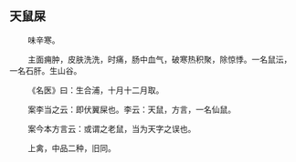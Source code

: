 ## 天鼠屎
<p>&emsp;&emsp;
味辛寒。
</p>
<p>&emsp;&emsp;
主面痈肿，皮肤洗洗，时痛，肠中血气，破寒热积聚，除惊悸。一名鼠沄，一名石肝。生山谷。
</p>
<p>&emsp;&emsp;
《名医》曰：生合浦，十月十二月取。
</p>
<p>&emsp;&emsp;
案李当之云：即伏翼屎也。李云：天鼠，方言，一名仙鼠。
</p>
<p>&emsp;&emsp;
案今本方言云：或谓之老鼠，当为天字之误也。
</p>
<p>&emsp;&emsp;
上禽，中品二种，旧同。
</p>


